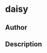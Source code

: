 # daisy

## Author

<!-- Insert Your Name Here -->

## Description

<!-- Describe your example here -->
